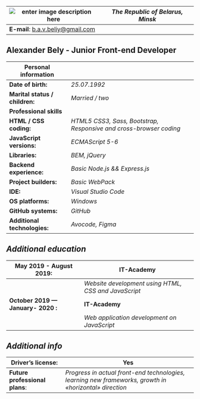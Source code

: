 ![enter image description here](https://avatars1.githubusercontent.com/u/49448771?s=150&v=4)  | *The Republic of Belarus, Minsk*| 
|--|--|
|**E-mail**: b.a.v.beliy@gmail.com |


## Alexander Bely - Junior Front-end Developer

|**Personal information**|| 
|--|--|
| **Date of birth:**| *25.07.1992* | 
| **Marital status / children:**| *Married / two* |
|**Professional skills**||
| **HTML / CSS coding:** | *HTML5 CSS3, Sass, Bootstrap, Responsive and cross-browser coding* |
| **JavaScript versions:** | *ECMAScript 5-6*|
| **Libraries:** | *BEM, jQuery* | 
|**Backend experience:** | *Basic Node.js && Express.js* |
| **Project builders:**| *Basic WebPack*|
| **IDE:**| *Visual Studio Code* |
|**OS platforms:**|*Windows* | 
| **GitHub systems:** | *GitHub*| 
| **Additional technologies:** | *Avocode, Figma*| 


## *Additional education*

| **May** **2019** **-** **August**  **2019**: |**IT-Academy** |
|--|--|
|  | *Website development using HTML, CSS and JavaScript* |
|**October 2019 — January- 2020**  **:** |**IT-Academy**|
||*Web application development on JavaScript*|
## *Additional info*
| **Driver’s license:** | Yes |
|--|--|
| **Future professional plans**: | *Progress in actual front-end technologies, learning new frameworks, growth in «horizontal» direction* |
